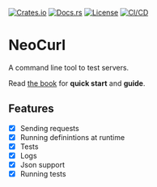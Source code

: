 [![Crates.io](https://img.shields.io/crates/v/neocurl.svg)](https://crates.io/crates/neocurl)
[![Docs.rs](https://docs.rs/neocurl/badge.svg)](https://docs.rs/neocurl)
[![License](https://img.shields.io/crates/l/neocurl.svg)](LICENSE)
[![CI/CD](https://github.com/levilovie/neocurl/actions/workflows/ci.yml/badge.svg)](https://github.com/levilovie/neocurl/actions/workflows/ci.yml/)

# NeoCurl

A command line tool to test servers.

Read [the book](https://neocurl.lovie.dev/) for **quick start** and **guide**.

## Features

- [x] Sending requests
- [x] Running definintions at runtime
- [x] Tests
- [x] Logs
- [x] Json support
- [x] Running tests

